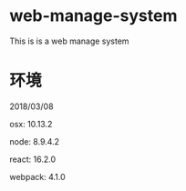 # web-manage-system
This is is a web manage system

# 环境

2018/03/08

osx: 10.13.2

node: 8.9.4.2

react: 16.2.0

webpack: 4.1.0